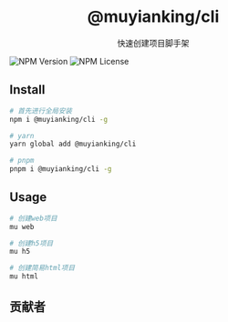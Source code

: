 <h1 align="center">@muyianking/cli</h1>

<p align="center">
快速创建项目脚手架
</p>

![NPM Version](https://img.shields.io/npm/v/%40muyianking%2Fcli) ![NPM License](https://img.shields.io/npm/l/%40muyianking%2Fcli)

## Install

```bash
# 首先进行全局安装
npm i @muyianking/cli -g

# yarn
yarn global add @muyianking/cli

# pnpm
pnpm i @muyianking/cli -g
```

## Usage

```bash
# 创建web项目
mu web

# 创建h5项目
mu h5

# 创建简易html项目
mu html
```

## 贡献者

<!-- readme: collaborators,contributors -start -->
<!-- readme: collaborators,contributors -end -->
